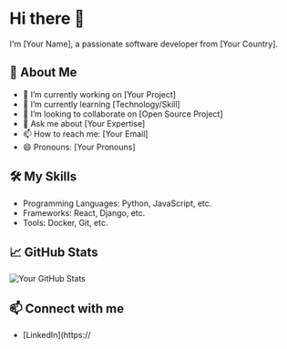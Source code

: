 # Hi there 👋

I'm [Your Name], a passionate software developer from [Your Country].

## 🚀 About Me
- 🔭 I’m currently working on [Your Project]
- 🌱 I’m currently learning [Technology/Skill]
- 👯 I’m looking to collaborate on [Open Source Project]
- 💬 Ask me about [Your Expertise]
- 📫 How to reach me: [Your Email]
- 😄 Pronouns: [Your Pronouns]

## 🛠️ My Skills
- Programming Languages: Python, JavaScript, etc.
- Frameworks: React, Django, etc.
- Tools: Docker, Git, etc.

## 📈 GitHub Stats
![Your GitHub Stats](https://github-readme-stats.vercel.app/api?username=yourusername&show_icons=true)

## 📫 Connect with me
- [LinkedIn](https://
